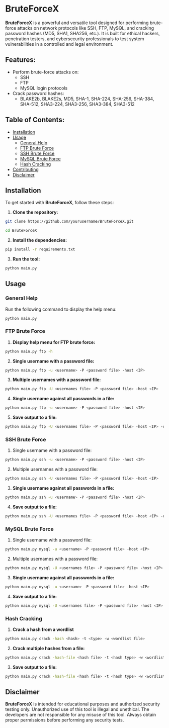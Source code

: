 # BruteForceX

**BruteForceX** is a powerful and versatile tool designed for performing brute-force attacks on network protocols like SSH, FTP, MySQL, and cracking password hashes (MD5, SHA1, SHA256, etc.). It is built for ethical hackers, penetration testers, and cybersecurity professionals to test system vulnerabilities in a controlled and legal environment.


## Features:

- Perform brute-force attacks on:
  - SSH
  - FTP
  - MySQL login protocols
- Crack password hashes:
  - BLAKE2b, BLAKE2s, MD5, SHA-1, SHA-224, SHA-256, SHA-384, SHA-512, SHA3-224, SHA3-256, SHA3-384, SHA3-512


## Table of Contents:

- [Installation](#Installation)
- [Usage](#Usage)
  - [General Help](#general-help)
  - [FTP Brute Force](#ftp-brute-force)
  - [SSH Brute Force](#ssh-brute-force)
  - [MySQL Brute Force](#mysql-brute-force)
  - [Hash Cracking](#hash-cracking)
- [Contributing](#contributing)
- [Disclaimer](#disclaimer)


## Installation

To get started with **BruteForceX**, follow these steps:

1. **Clone the repository:**

  ```bash
  git clone https://github.com/yourusername/BruteForceX.git
  ```
  ```bash
  cd BruteForceX
  ```

2. **Install the dependencies:**

```bash
pip install -r requirements.txt
```

3. **Run the tool:**

```bash
python main.py
```

## Usage

### General Help

Run the following command to display the help menu:

```bash
python main.py
```


### FTP Brute Force

1. **Display help menu for FTP brute force:**

```bash
python main.py ftp -h
```

2. **Single username with a password file:**

```bash
python main.py ftp -u <username> -P <password file> -host <IP>
```

3. **Multiple usernames with a password file:**

```bash
python main.py ftp -U <usernames file> -P <password file> -host <IP>
```

4. **Single username against all passwords in a file:**

```bash
python main.py ftp -u <username> -P <password file> -host <IP>
```

5. **Save output to a file:**

```bash
python main.py ftp -U <usernames file> -P <password file> -host <IP> -o <output file>
```


### SSH Brute Force

1. Single username with a password file:

```bash
python main.py ssh -u <username> -P <password file> -host <IP>
```

2. Multiple usernames with a password file:

```bash
python main.py ssh -U <usernames file> -P <password file> -host <IP>
```
3. **Single username against all passwords in a file:**

```bash
python main.py ssh -u <username> -P <password file> -host <IP>
```

4. **Save output to a file:**

```bash
python main.py ssh -U <usernames file> -P <password file> -host <IP> -o <output file>
```

### MySQL Brute Force

1. Single username with a password file:

```bash
python main.py mysql -u <username> -P <password file> -host <IP>
```

2. Multiple usernames with a password file:

```bash
python main.py mysql -U <usernames file> -P <password file> -host <IP>
```
3. **Single username against all passwords in a file:**

```bash
python main.py mysql -u <username> -P <password file> -host <IP>
```

4. **Save output to a file:**

```bash
python main.py mysql -U <usernames file> -P <password file> -host <IP> -o <output file>
```

### Hash Cracking

1. **Crack a hash from a wordlist**

```bash
python main.py crack -hash <hash> -t <type> -w <wordlist file>
```

2. **Crack multiple hashes from a file:**

```bash
python main.py crack -hash-file <hash file> -t <hash type> -w <wordlist file>
```

3. **Save output to a file:**

```bash
python main.py crack -hash-file <hash file> -t <hash type> -w <wordlist file> -o <output file>
```

## Disclaimer

**BruteForceX**  is  intended  for  educational  purposes  and  authorized  security  testing  only. Unauthorized use of this tool is illegal and unethical. The developers are not responsible for any misuse of this tool. Always obtain proper permissions before performing any security tests.



